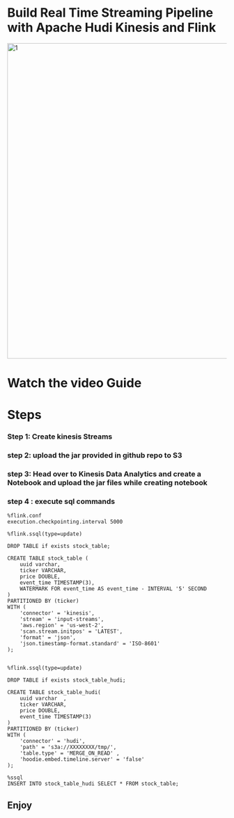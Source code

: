 # Build Real Time Streaming Pipeline with Apache Hudi Kinesis and Flink 


<img width="725" alt="1" src="https://user-images.githubusercontent.com/39345855/212204944-af76dbb6-b9d8-4d23-885a-86965c8c4777.PNG">

# Watch the video Guide 

# Steps 
### Step 1: Create kinesis Streams 
### step 2: upload the jar provided in github repo to S3
### step 3: Head over to Kinesis Data Analytics and create a Notebook and upload the jar files while creating notebook 

### step 4 : execute sql commands 

```
%flink.conf
execution.checkpointing.interval 5000

```

```
%flink.ssql(type=update)

DROP TABLE if exists stock_table;

CREATE TABLE stock_table (
    uuid varchar,
    ticker VARCHAR,
    price DOUBLE,
    event_time TIMESTAMP(3),
    WATERMARK FOR event_time AS event_time - INTERVAL '5' SECOND
)
PARTITIONED BY (ticker)
WITH (
    'connector' = 'kinesis',
    'stream' = 'input-streams',
    'aws.region' = 'us-west-2',
    'scan.stream.initpos' = 'LATEST',
    'format' = 'json',
    'json.timestamp-format.standard' = 'ISO-8601'
);
```

```

%flink.ssql(type=update)

DROP TABLE if exists stock_table_hudi;

CREATE TABLE stock_table_hudi(
    uuid varchar  ,
    ticker VARCHAR,
    price DOUBLE,
    event_time TIMESTAMP(3)
)
PARTITIONED BY (ticker)
WITH (
    'connector' = 'hudi',
    'path' = 's3a://XXXXXXXX/tmp/',
    'table.type' = 'MERGE_ON_READ' ,
    'hoodie.embed.timeline.server' = 'false'
);

```

```
%ssql
INSERT INTO stock_table_hudi SELECT * FROM stock_table;

```


## Enjoy 
